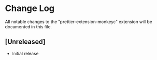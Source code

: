 # Change Log

All notable changes to the "prettier-extension-monkeyc" extension will be documented in this file.

## [Unreleased]

- Initial release